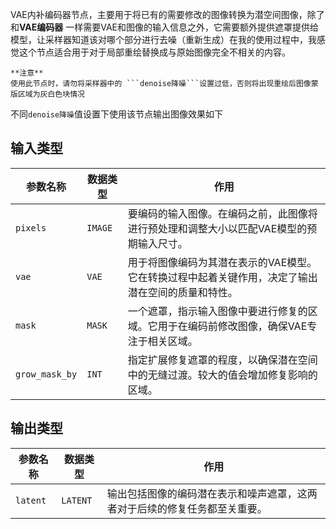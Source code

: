 
VAE内补编码器节点，主要用于将已有的需要修改的图像转换为潜空间图像，除了和**VAE编码器** 一样需要VAE和图像的输入信息之外，它需要额外提供遮罩提供给模型，让采样器知道该对哪个部分进行去噪（重新生成）在我的使用过程中，我感觉这个节点适合用于对于局部重绘替换成与原始图像完全不相关的内容。
>
    **注意**
    使用此节点时，请勿将采样器中的 ```denoise降噪```设置过低，否则将出现重绘后图像蒙版区域为灰白色块情况
不同```denoise降噪```值设置下使用该节点输出图像效果如下

## 输入类型

| 参数名称       | 数据类型 | 作用                                                         |
|----------------|----------|--------------------------------------------------------------|
| `pixels`       | `IMAGE`  | 要编码的输入图像。在编码之前，此图像将进行预处理和调整大小以匹配VAE模型的预期输入尺寸。 |
| `vae`          | `VAE`    | 用于将图像编码为其潜在表示的VAE模型。它在转换过程中起着关键作用，决定了输出潜在空间的质量和特性。 |
| `mask`         | `MASK`   | 一个遮罩，指示输入图像中要进行修复的区域。它用于在编码前修改图像，确保VAE专注于相关区域。       |
| `grow_mask_by` | `INT`    | 指定扩展修复遮罩的程度，以确保潜在空间中的无缝过渡。较大的值会增加修复影响的区域。       |

## 输出类型

| 参数名称 | 数据类型 | 作用                                       |
|----------|----------|--------------------------------------------|
| `latent` | `LATENT` | 输出包括图像的编码潜在表示和噪声遮罩，这两者对于后续的修复任务都至关重要。 |
